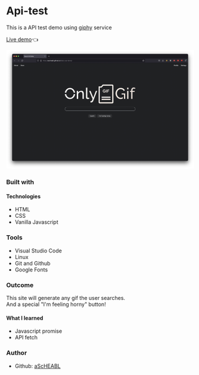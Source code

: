 # Api-test 

This is a API test demo using [giphy](https://giphy.com/) service <br>

[Live demo](https://ascheabl.github.io/Giphy-api-demo/)👈 <br>

![Screenshot of the live demo](./resources/Screen%20Shot%202022-11-10%20at%208.54.34%20PM.png)

### Built with 

#### Technologies

- HTML <br>
- CSS <br>
- Vanilla Javascript <br>

### Tools 

- Visual Studio Code <br>
- Linux <br>
- Git and Github <br>
- Google Fonts <br>

### Outcome 

This site will generate any gif the user searches. <br>
And a special "I'm feeling horny" button! <br>

#### What I learned

- Javascript promise <br>
- API fetch <br>

### Author 

- Github: [aScHEABL](https://github.com/aScHEABL)